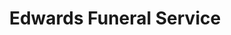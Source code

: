 ---
title: "Edwards Funeral Service"
url: /columbus/edwards-funeral-service/
shop: funeral directors
---